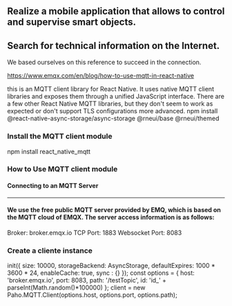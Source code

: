 ## Realize a mobile application that allows to control and supervise smart objects.
## Search for technical information on the Internet.

We based ourselves on this reference to succeed in the connection.

https://www.emqx.com/en/blog/how-to-use-mqtt-in-react-native

this is an MQTT client library for React Native. It uses native MQTT client libraries and exposes them through a unified JavaScript interface.
There are a few other React Native MQTT libraries, but they don't seem to work as expected or don't support TLS configurations
more advanced.
npm install @react-native-async-storage/async-storage @rneui/base @rneui/themed

### Install the MQTT client module

npm install react_native_mqtt

### How to Use MQTT client module

#### Connecting to an MQTT Server

____________________________________________________________________________________________________________________________________________________

#### We use the free public MQTT server provided by EMQ, which is based on the MQTT cloud of EMQX. The server access information is as follows:

Broker: broker.emqx.io
TCP Port: 1883
Websocket Port: 8083

### Create a cliente instance 

init({
  size: 10000,
  storageBackend: AsyncStorage,
  defaultExpires: 1000 * 3600 * 24,
  enableCache: true,
  sync : {}
});
const options = {
  host: 'broker.emqx.io',
  port: 8083,
  path: '/testTopic',
  id: 'id_' + parseInt(Math.random()*100000)
};
client = new Paho.MQTT.Client(options.host, options.port, options.path);
